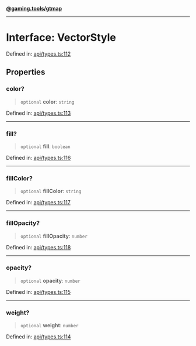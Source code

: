 [**@gaming.tools/gtmap**](README.md)

***

# Interface: VectorStyle

Defined in: [api/types.ts:112](https://github.com/gamingtools/gt-map/blob/456675b84d19e7c9d557294c3b19a4bb0dcd9d51/packages/gtmap/src/api/types.ts#L112)

## Properties

### color?

> `optional` **color**: `string`

Defined in: [api/types.ts:113](https://github.com/gamingtools/gt-map/blob/456675b84d19e7c9d557294c3b19a4bb0dcd9d51/packages/gtmap/src/api/types.ts#L113)

***

### fill?

> `optional` **fill**: `boolean`

Defined in: [api/types.ts:116](https://github.com/gamingtools/gt-map/blob/456675b84d19e7c9d557294c3b19a4bb0dcd9d51/packages/gtmap/src/api/types.ts#L116)

***

### fillColor?

> `optional` **fillColor**: `string`

Defined in: [api/types.ts:117](https://github.com/gamingtools/gt-map/blob/456675b84d19e7c9d557294c3b19a4bb0dcd9d51/packages/gtmap/src/api/types.ts#L117)

***

### fillOpacity?

> `optional` **fillOpacity**: `number`

Defined in: [api/types.ts:118](https://github.com/gamingtools/gt-map/blob/456675b84d19e7c9d557294c3b19a4bb0dcd9d51/packages/gtmap/src/api/types.ts#L118)

***

### opacity?

> `optional` **opacity**: `number`

Defined in: [api/types.ts:115](https://github.com/gamingtools/gt-map/blob/456675b84d19e7c9d557294c3b19a4bb0dcd9d51/packages/gtmap/src/api/types.ts#L115)

***

### weight?

> `optional` **weight**: `number`

Defined in: [api/types.ts:114](https://github.com/gamingtools/gt-map/blob/456675b84d19e7c9d557294c3b19a4bb0dcd9d51/packages/gtmap/src/api/types.ts#L114)
